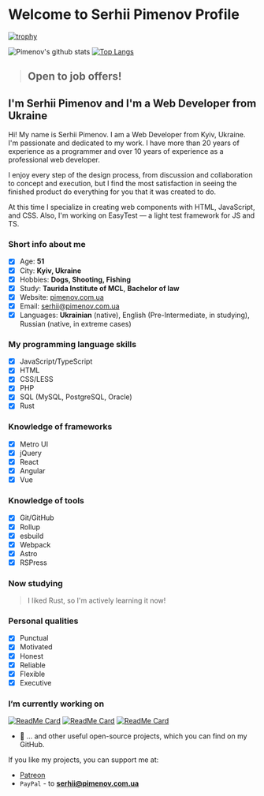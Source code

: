 # Welcome to Serhii Pimenov Profile

[![trophy](https://github-profile-trophy.vercel.app/?username=olton&column=8&margin-w=2)](https://github.com/ryo-ma/github-profile-trophy)


![Pimenov's github stats](https://github-readme-stats.vercel.app/api?username=olton&show_icons=true&hide=prs,contribs&count_private=true)
[![Top Langs](https://github-readme-stats.vercel.app/api/top-langs/?username=olton&layout=compact&hide=kotlin)](https://github.com/olton?tab=repositories)

> ## Open to job offers!

## I'm Serhii Pimenov and I'm a Web Developer from Ukraine

Hi! My name is Serhii Pimenov. I am a Web Developer from Kyiv, Ukraine. I'm passionate and dedicated to my work. 
I have more than 20 years of experience as a programmer and over 10 years of experience as a professional web developer. 

I enjoy every step of the design process, from discussion and collaboration to concept and execution, but I find the most satisfaction in seeing the finished product do everything for you that it was created to do. 

At this time I specialize in creating web components with HTML, JavaScript, and CSS. Also, I'm working on EasyTest — a light test framework for JS and TS.

### Short info about me
- [x] Age: **51**
- [x] City: **Kyiv, Ukraine**
- [x] Hobbies: **Dogs, Shooting, Fishing**
- [x] Study: **Taurida Institute of MCL**, **Bachelor of law**
- [x] Website: [pimenov.com.ua](https://pimenov.com.ua)
- [x] Email: [serhii@pimenov.com.ua](mailto:serhii@pimenov.com.ua)
- [x] Languages: **Ukrainian** (native), English (Pre-Intermediate, in studying), Russian (native, in extreme cases) 

### My programming language skills

- [x] JavaScript/TypeScript
- [x] HTML
- [x] CSS/LESS
- [x] PHP
- [x] SQL (MySQL, PostgreSQL, Oracle)
- [x] Rust

### Knowledge of frameworks

- [x] Metro UI
- [x] jQuery
- [x] React
- [x] Angular
- [x] Vue

### Knowledge of tools

- [x] Git/GitHub
- [x] Rollup
- [x] esbuild
- [x] Webpack
- [x] Astro
- [x] RSPress   

### Now studying

> I liked Rust, so I'm actively learning it now!

### Personal qualities

- [x] Punctual
- [x] Motivated
- [x] Honest
- [x] Reliable
- [x] Flexible
- [x] Executive

### I’m currently working on
[![ReadMe Card](https://github-readme-stats.vercel.app/api/pin/?username=olton&repo=Metro-UI-CSS)](https://github.com/olton/Metro-UI-CSS)
[![ReadMe Card](https://github-readme-stats.vercel.app/api/pin/?username=olton&repo=easytest)](https://github.com/olton/easytest)
[![ReadMe Card](https://github-readme-stats.vercel.app/api/pin/?username=olton&repo=minataur2)](https://github.com/olton/minataur2)

- 🔭 ... and other useful open-source projects, which you can find on my GitHub.

If you like my projects, you can support me at: 
- [Patreon](https://www.patreon.com/metroui)
- `PayPal` - to **serhii@pimenov.com.ua**

